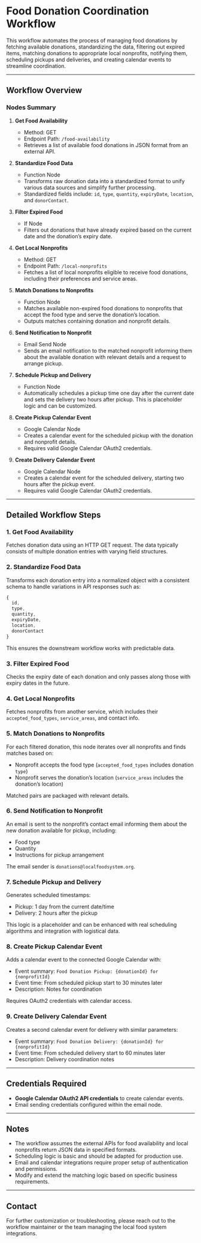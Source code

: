 # Food Donation Coordination Workflow

This workflow automates the process of managing food donations by fetching available donations, standardizing the data, filtering out expired items, matching donations to appropriate local nonprofits, notifying them, scheduling pickups and deliveries, and creating calendar events to streamline coordination.

---

## Workflow Overview

### Nodes Summary

1. **Get Food Availability**  
   - Method: GET  
   - Endpoint Path: `/food-availability`  
   - Retrieves a list of available food donations in JSON format from an external API.

2. **Standardize Food Data**  
   - Function Node  
   - Transforms raw donation data into a standardized format to unify various data sources and simplify further processing.  
   - Standardized fields include: `id`, `type`, `quantity`, `expiryDate`, `location`, and `donorContact`.

3. **Filter Expired Food**  
   - If Node  
   - Filters out donations that have already expired based on the current date and the donation’s expiry date.

4. **Get Local Nonprofits**  
   - Method: GET  
   - Endpoint Path: `/local-nonprofits`  
   - Fetches a list of local nonprofits eligible to receive food donations, including their preferences and service areas.

5. **Match Donations to Nonprofits**  
   - Function Node  
   - Matches available non-expired food donations to nonprofits that accept the food type and serve the donation’s location.  
   - Outputs matches containing donation and nonprofit details.

6. **Send Notification to Nonprofit**  
   - Email Send Node  
   - Sends an email notification to the matched nonprofit informing them about the available donation with relevant details and a request to arrange pickup.

7. **Schedule Pickup and Delivery**  
   - Function Node  
   - Automatically schedules a pickup time one day after the current date and sets the delivery two hours after pickup. This is placeholder logic and can be customized.

8. **Create Pickup Calendar Event**  
   - Google Calendar Node  
   - Creates a calendar event for the scheduled pickup with the donation and nonprofit details.  
   - Requires valid Google Calendar OAuth2 credentials.

9. **Create Delivery Calendar Event**  
   - Google Calendar Node  
   - Creates a calendar event for the scheduled delivery, starting two hours after the pickup event.  
   - Requires valid Google Calendar OAuth2 credentials.

---

## Detailed Workflow Steps

### 1. Get Food Availability
Fetches donation data using an HTTP GET request. The data typically consists of multiple donation entries with varying field structures.

### 2. Standardize Food Data
Transforms each donation entry into a normalized object with a consistent schema to handle variations in API responses such as:

```js
{
  id,
  type,
  quantity,
  expiryDate,
  location,
  donorContact
}
```

This ensures the downstream workflow works with predictable data.

### 3. Filter Expired Food
Checks the expiry date of each donation and only passes along those with expiry dates in the future.

### 4. Get Local Nonprofits
Fetches nonprofits from another service, which includes their `accepted_food_types`, `service_areas`, and contact info.

### 5. Match Donations to Nonprofits
For each filtered donation, this node iterates over all nonprofits and finds matches based on:

- Nonprofit accepts the food type (`accepted_food_types` includes donation `type`)
- Nonprofit serves the donation’s location (`service_areas` includes the donation’s location)

Matched pairs are packaged with relevant details.

### 6. Send Notification to Nonprofit
An email is sent to the nonprofit’s contact email informing them about the new donation available for pickup, including:

- Food type
- Quantity
- Instructions for pickup arrangement

The email sender is `donations@localfoodsystem.org`.

### 7. Schedule Pickup and Delivery
Generates scheduled timestamps:

- Pickup: 1 day from the current date/time
- Delivery: 2 hours after the pickup

This logic is a placeholder and can be enhanced with real scheduling algorithms and integration with logistical data.

### 8. Create Pickup Calendar Event
Adds a calendar event to the connected Google Calendar with:

- Event summary: `Food Donation Pickup: {donationId} for {nonprofitId}`
- Event time: From scheduled pickup start to 30 minutes later
- Description: Notes for coordination

Requires OAuth2 credentials with calendar access.

### 9. Create Delivery Calendar Event
Creates a second calendar event for delivery with similar parameters:

- Event summary: `Food Donation Delivery: {donationId} for {nonprofitId}`
- Event time: From scheduled delivery start to 60 minutes later
- Description: Delivery coordination notes

---

## Credentials Required

- **Google Calendar OAuth2 API credentials** to create calendar events.
- Email sending credentials configured within the email node.

---

## Notes

- The workflow assumes the external APIs for food availability and local nonprofits return JSON data in specified formats.
- Scheduling logic is basic and should be adapted for production use.
- Email and calendar integrations require proper setup of authentication and permissions.
- Modify and extend the matching logic based on specific business requirements.

---

## Contact

For further customization or troubleshooting, please reach out to the workflow maintainer or the team managing the local food system integrations.